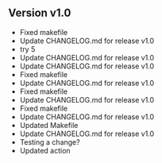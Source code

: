 ## Version v1.0
- Fixed makefile
- Update CHANGELOG.md for release v1.0
- try 5
- Update CHANGELOG.md for release v1.0
- Update CHANGELOG.md for release v1.0
- Fixed makefile
- Update CHANGELOG.md for release v1.0
- Fixed makefile
- Update CHANGELOG.md for release v1.0
- Fixed makefile
- Update CHANGELOG.md for release v1.0
- Updated Makefile
- Update CHANGELOG.md for release v1.0
- Testing a change?
- Updated action